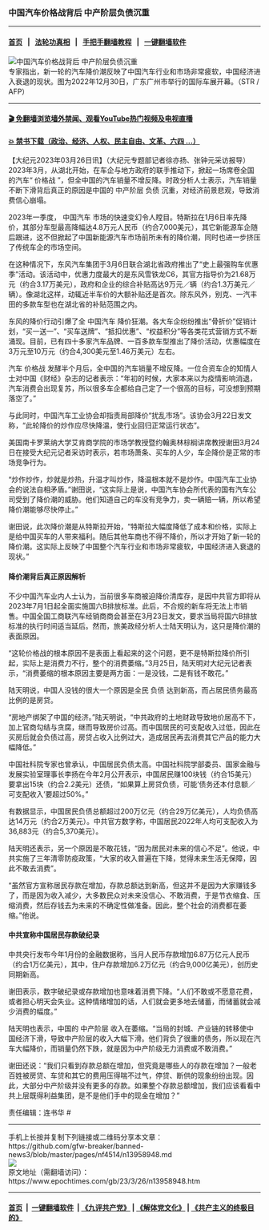### 中国汽车价格战背后 中产阶层负债沉重
------------------------

#### [首页](https://github.com/gfw-breaker/banned-news3/blob/master/README.md) &nbsp;&nbsp;|&nbsp;&nbsp; [法轮功真相](https://github.com/begood0513/basic/blob/master/README.md)  &nbsp;&nbsp;|&nbsp;&nbsp; [手把手翻墙教程](https://github.com/gfw-breaker/guides/wiki)  &nbsp;&nbsp;|&nbsp;&nbsp; [一键翻墙软件](https://github.com/gfw-breaker/nogfw/blob/master/README.md)  



<div><img alt="中国汽车价格战背后 中产阶层负债沉重" class="attachment-djy_600_400 size-djy_600_400 wp-post-image" src="https://i.epochtimes.com/assets/uploads/2023/03/id13958949-000_336A7VN-600x400.jpg"/>
<div class="caption">
 专家指出，新一轮的汽车降价潮反映了中国汽车行业和市场非常疲软，中国经济进入衰退的现状。图为2022年12月30日，广东广州市举行的国际车展开幕。（STR / AFP）
</div></div><hr/>

#### [ 🎬  免翻墙浏览墙外禁闻、观看YouTube热门视频及电视直播](https://github.com/gfw-breaker/HelloWorld)

#### [ 💥  禁书下载（政治、经济、人权、民主自由、文革、六四 ...）](https://github.com/gfw-breaker/books/blob/master/README.md)

<div><p>
 【大纪元2023年03月26日讯】（大纪元专题部记者徐亦扬、张钟元采访报导）2023年3月，从湖北开始，在车企与地方政府的联手推动下，掀起一场席卷全国的汽车“
 <ok href="https://www.epochtimes.com/gb/tag/%E4%BB%B7%E6%A0%BC%E6%88%98.html">
  价格战
 </ok>
 ”，但全中国的汽车销量不增反降。时政分析人士表示，汽车销量不断下滑背后真正的原因是中国的
 <ok href="https://www.epochtimes.com/gb/tag/%E4%B8%AD%E4%BA%A7%E9%98%B6%E5%B1%82.html">
  中产阶层
 </ok>
 <ok href="https://www.epochtimes.com/gb/tag/%E8%B4%9F%E5%80%BA.html">
  负债
 </ok>
 沉重，对经济前景悲观，导致消费信心崩塌。
</p>
<p>
 2023年一季度，
 <ok href="https://www.epochtimes.com/gb/tag/%E4%B8%AD%E5%9B%BD%E6%B1%BD%E8%BD%A6.html">
  中国汽车
 </ok>
 市场的快速变幻令人瞠目。特斯拉在1月6日率先降价，其部分车型最高降幅达4.8万元人民币（约合7,000美元），其它新能源车企随后跟进，这不但掀起了中国新能源汽车市场前所未有的降价潮，同时也进一步挤压了传统车企的市场空间。
</p>
<p>
 在这种情况下，东风汽车集团于3月6日联合湖北省政府推出了“史上最强购车优惠季”活动。该活动中，优惠力度最大的是东风雪铁龙C6，其官方指导价为21.68万元（约合3.17万美元），政府和企业的综合补贴高达9万元／辆（约合1.3万美元／辆）。像湖北这样，动辄近半车价的大额补贴还是首次。除东风外，别克、一汽丰田的多款车型也在湖北省的补贴范围之内。
</p>
<p>
 东风的降价行动引爆了全
 <ok href="https://www.epochtimes.com/gb/tag/%E4%B8%AD%E5%9B%BD%E6%B1%BD%E8%BD%A6.html">
  中国汽车
 </ok>
 降价狂潮。各大车企纷纷推出“骨折价”促销计划，“买一送一”、“买车送牌”、“抵扣优惠”、“权益积分”等各类花式营销方式不断涌现。目前，已有四十多家汽车品牌、一百多款车型推出了降价活动，优惠幅度在3万元至10万元（约合4,300美元至1.46万美元）左右。
</p>
<p>
 汽车
 <ok href="https://www.epochtimes.com/gb/tag/%E4%BB%B7%E6%A0%BC%E6%88%98.html">
  价格战
 </ok>
 发酵半个月后，全中国的汽车销量不增反降。一位合资车企的知情人士对中国《财经》杂志的记者表示：“年初的时候，大家本来以为疫情影响消退，汽车消费会出现复苏，所以很多车企都给自己定了一个很高的目标，可没想到预期落空了。”
</p>
<p>
 与此同时，中国汽车工业协会却指责局部降价“扰乱市场”。该协会3月22日发文称，“此轮降价的炒作应尽快降温，使行业回归正常运行状态”。
</p>
<p>
 美国南卡罗莱纳大学艾肯商学院的市场学教授暨约翰奥林棕榈讲席教授谢田3月24日在接受大纪元记者采访时表示，若市场萧条、买车的人少，车企降价是正常的市场竞争行为。
</p>
<p>
 “炒作炒作，炒就是炒热，升温才叫炒作，降温根本就不是炒作。中国汽车工业协会的说法自相矛盾。”谢田说，“这实际上是说，中国汽车协会所代表的国有汽车公司受到了降价潮的威胁。他们知道自己的车没有竞争力，卖一辆赔一辆，所以希望降价潮能够尽快停止。”
</p>
<p>
 谢田说，此次降价潮是从特斯拉开始，“特斯拉大幅度降低了成本和价格，实际上是给中国买车的人带来福利。随后其他车商也不得不降价，所以才开始了新一轮的降价潮。这实际上反映了中国整个汽车行业和市场非常疲软，中国经济进入衰退的现状。”
</p>
<h4>
 降价潮背后真正原因解析
</h4>
<p>
 不少中国汽车业内人士认为，当前很多车商被迫降价清库存，是因中共官方即将从2023年7月1日起全面实施国六B排放标准。此后，不合规的新车将无法上市销售。中国全国工商联汽车经销商商会甚至在3月23日发文，要求当局将国六B排放标准的执行时间适当延后。然而，旅美政经分析人士陆天明认为，这只是降价潮的表面原因。
</p>
<p>
 “这轮价格战的根本原因不是表面上看起来的这个问题，更不是特斯拉降价所引起，实际上是消费力不行，整个的消费萎缩。”3月25日，陆天明对大纪元记者表示，“消费萎缩的根本原因主要是两方面：一是没钱，二是有钱不敢花。”
</p>
<p>
 陆天明说，中国人没钱的很大一个原因是全民
 <ok href="https://www.epochtimes.com/gb/tag/%E8%B4%9F%E5%80%BA.html">
  负债
 </ok>
 达到新高，而占居民债务最高比例的是房贷。
</p>
<p>
 “房地产绑架了中国的经济。”陆天明说，“中共政府的土地财政导致地价居高不下，加上官商勾结与贪腐，继而导致房价过高。而中国居民的可支配收入过低，因此在买房后就会负债过高，房贷占收入比例过大，造成居民再去消费其它产品的能力大幅降低。”
</p>
<p>
 中国社科院专家也曾承认，中国居民负债太高。中国社科院学部委员、国家金融与发展实验室理事长李扬在今年2月公开表示，中国居民赚100块钱（约合15美元）要拿出15块（约合2.2美元）还债，“如果算上房贷负债，可能‘债务还本付息额／可支配收入’要超过50%。”
</p>
<p>
 有数据显示，中国居民负债总额超过200万亿元（约合29万亿美元），人均负债高达14万元（约合2万美元）。中共官方数字称，中国居民2022年人均可支配收入为36,883元（约合5,370美元）。
</p>
<p>
 陆天明还表示，另一个原因是不敢花钱，“因为居民对未来的信心不足”。他说，中共实施了三年清零防疫政策，“大家的收入普遍在下降，觉得未来生活无保障，因此不敢去消费”。
</p>
<p>
 “虽然官方宣称居民存款在增加，存款总额达到新高，但这并不是因为大家赚钱多了，而是因为收入减少，大多数民众对未来没信心、不敢消费，于是节衣缩食、压缩消费，然后存钱去为未来的不确定性做准备。因此，整个社会的消费都在萎缩。”他说。
</p>
<h4>
 中共宣称中国居民存款破纪录
</h4>
<p>
 中共央行发布今年1月份的金融数据称，当月人民币存款增加6.87万亿元人民币（约合1万亿美元），其中，住户存款增加6.2万亿元（约合9,000亿美元），创历史同期新高。
</p>
<p>
 谢田表示，数字破纪录或存款增加也意味着消费下降。“人们不敢或不愿意花费，或者担心明天会失业。这种情绪增加的话，人们就会更多地去储蓄，而储蓄就会减少消费的幅度。”
</p>
<p>
 陆天明也表示，中国的
 <ok href="https://www.epochtimes.com/gb/tag/%E4%B8%AD%E4%BA%A7%E9%98%B6%E5%B1%82.html">
  中产阶层
 </ok>
 收入在萎缩。“当局的封城、产业链的转移使中国经济下滑，导致中产阶层的收入大幅下滑。他们背负了很重的债务，所以现在汽车大幅降价，而销量仍然下跌，就是因为中产阶级无力消费或不敢消费。”
</p>
<p>
 谢田还说：“我们只看到存款总额在增加，但究竟是哪些人的存款在增加？一般老百姓被房贷、车贷和其它的费用压得喘不过气，停贷、断供的现象纷纷出现。因此，大部分中产阶级并没有更多的存款。如果整个存款总额增加，我们应该看看中共上层既得利益集团，是不是他们手中的现金在增加？”
</p>
<p>
 责任编辑：连书华 #
</p>
</div>
<hr/>
手机上长按并复制下列链接或二维码分享本文章：<br/>
https://github.com/gfw-breaker/banned-news3/blob/master/pages/nf4514/n13958948.md <br/>
<a href='https://github.com/gfw-breaker/banned-news3/blob/master/pages/nf4514/n13958948.md'><img src='https://github.com/gfw-breaker/banned-news3/blob/master/pages/nf4514/n13958948.md.png'/></a> <br/>
原文地址（需翻墙访问）：https://www.epochtimes.com/gb/23/3/26/n13958948.htm


------------------------
#### [首页](https://github.com/gfw-breaker/banned-news3/blob/master/README.md) &nbsp;|&nbsp; [一键翻墙软件](https://github.com/gfw-breaker/nogfw/blob/master/README.md) &nbsp;| [《九评共产党》](https://github.com/gfw-breaker/9ping.md/blob/master/README.md#九评之一评共产党是什么) | [《解体党文化》](https://github.com/gfw-breaker/jtdwh.md/blob/master/README.md) | [《共产主义的终极目的》](https://github.com/gfw-breaker/gczydzjmd.md/blob/master/README.md)


<img src='http://gfw-breaker.win/banned-news3/pages/nf4514/n13958948.md' width='0px' height='0px'/>
